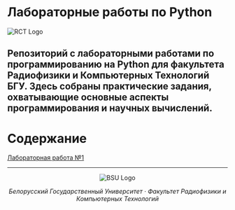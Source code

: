 # Лабораторные работы по Python

![RCT Logo](https://sun9-38.userapi.com/s/v1/ig2/tdDpZomJ6H_5RTGEBflgr2UZWaPj_dFZ--MgIJN_Zn3kIudhSGMmLa8kycY1FdPc23r1sKVuBBL_MWpr1-b3kZCg.jpg?quality=96&as=32x33,48x49,72x73,108x110,160x163,240x245,360x367,480x490,540x551,544x555&from=bu&cs=544x0)

Репозиторий с лабораторными работами по программированию на Python для факультета Радиофизики и Компьютерных Технологий БГУ. Здесь собраны практические задания, охватывающие основные аспекты программирования и научных вычислений.
---
# Содержание
[Лабораторная работа №1](https://github.com/LeshaSid/Pythons-Labs/tree/Lab1/Lab1)

---

<div align="center">
  
![BSU Logo](https://bsu.by/upload/logoBSU.jpg)
  
*Белорусский Государственный Университет · Факультет Радиофизики и Компьютерных Технологий*

</div>
